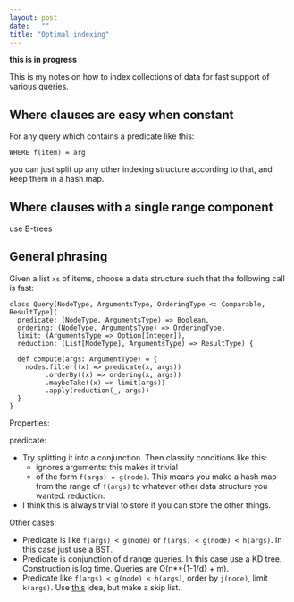```yaml
---
layout: post
date:   ""
title: "Optimal indexing"
---
```


**this is in progress**

This is my notes on how to index collections of data for fast support of various queries.

## Where clauses are easy when constant

For any query which contains a predicate like this:

`WHERE f(item) = arg`

you can just split up any other indexing structure according to that, and keep them in a hash map.

## Where clauses with a single range component

use B-trees




## General phrasing

Given a list `xs` of items, choose a data structure such that the following call is fast:

    class Query[NodeType, ArgumentsType, OrderingType <: Comparable, ResultType](
      predicate: (NodeType, ArgumentsType) => Boolean,
      ordering: (NodeType, ArgumentsType) => OrderingType,
      limit: (ArgumentsType => Option[Integer]),
      reduction: (List[NodeType], ArgumentsType) => ResultType) {

      def compute(args: ArgumentType) = {
        nodes.filter((x) => predicate(x, args))
             .orderBy((x) => ordering(x, args))
             .maybeTake((x) => limit(args))
             .apply(reduction(_, args))
      }
    }

Properties:

predicate:
  - Try splitting it into a conjunction. Then classify conditions like this:
    - ignores arguments: this makes it trivial
    - of the form `f(args) = g(node)`. This means you make a hash map from the range of `f(args)` to
      whatever other data structure you wanted.
reduction:
  - I think this is always trivial to store if you can store the other things.

Other cases:

- Predicate is like `f(args) < g(node)` or `f(args) < g(node) < h(args)`. In this case just use a BST.
- Predicate is conjunction of d range queries. In this case use a KD tree. Construction is log time. Queries are O(n**{1-1/d} + m).
- Predicate like `f(args) < g(node) < h(args)`, order by `j(node)`, limit `k(args)`. Use [this](http://stackoverflow.com/questions/26296624/order-statistic-on-intervals) idea, but make a skip list.

